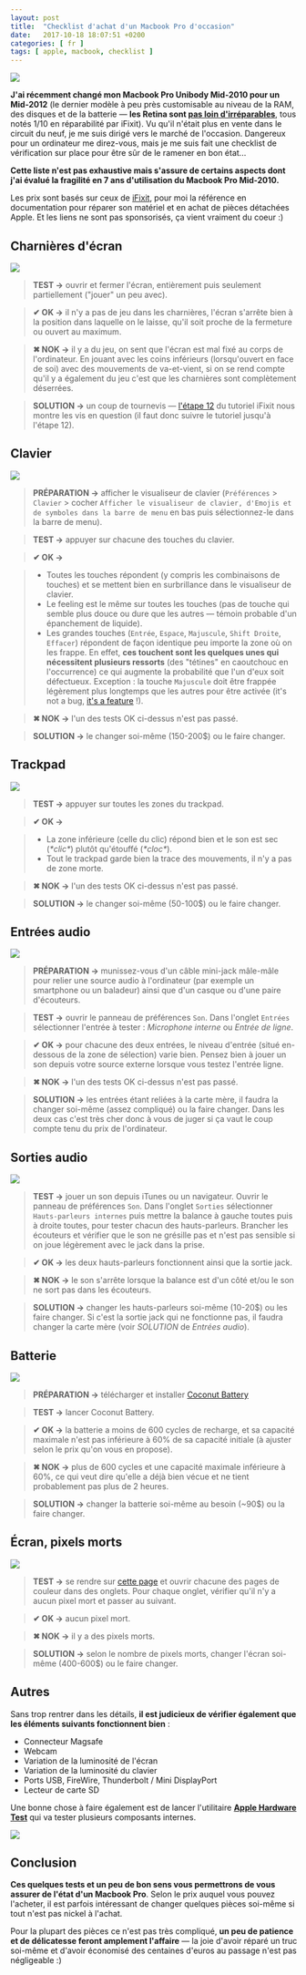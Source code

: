 ```yaml
---
layout: post
title:  "Checklist d'achat d'un Macbook Pro d'occasion"
date:   2017-10-18 18:07:51 +0200
categories: [ fr ]
tags: [ apple, macbook, checklist ]
---
```


![](https://i.imgur.com/ZvvFSxP.jpg)

**J'ai récemment changé mon Macbook Pro Unibody Mid-2010 pour un Mid-2012** (le dernier modèle à peu près customisable au niveau de la RAM, des disques et de la batterie — **les Retina sont [pas loin d'irréparables](https://www.ifixit.com/Device/MacBook_Pro_15%22_Retina_Display_Mid_2012)**, tous notés 1/10 en réparabilité par iFixit). Vu qu'il n'était plus en vente dans le circuit du neuf, je me suis dirigé vers le marché de l'occasion. Dangereux pour un ordinateur me direz-vous, mais je me suis fait une checklist de vérification sur place pour être sûr de le ramener en bon état...

<!--more-->

**Cette liste n'est pas exhaustive mais s'assure de certains aspects dont j'ai évalué la fragilité en 7 ans d'utilisation du Macbook Pro Mid-2010.**

Les prix sont basés sur ceux de [iFixit](https://ifixit.com), pour moi la référence en documentation pour réparer son matériel et en achat de pièces détachées Apple. Et les liens ne sont pas sponsorisés, ça vient vraiment du coeur :)

## Charnières d'écran

![](https://i.imgur.com/RqL7UfC.jpg?1)

> **TEST →** ouvrir et fermer l'écran, entièrement puis seulement partiellement ("jouer" un peu avec).

> **✔ OK →** il n'y a pas de jeu dans les charnières, l'écran s'arrête bien à la position dans laquelle on le laisse, qu'il soit proche de la fermeture ou ouvert au maximum.

> **✖ NOK →** il y a du jeu, on sent que l'écran est mal fixé au corps de l'ordinateur. En jouant avec les coins inférieurs (lorsqu'ouvert en face de soi) avec des mouvements de va-et-vient, si on se rend compte qu'il y a également du jeu c'est que les charnières sont complètement déserrées.

> **SOLUTION →** un coup de tournevis — [l'étape 12](https://fr.ifixit.com/Guide/MacBook+Pro+15-Inch+Unibody+Mid+2012+Display+Replacement/10760#s26136) du tutoriel iFixit nous montre les vis en question (il faut donc suivre le tutoriel jusqu'à l'étape 12).

## Clavier

![](https://i.imgur.com/JG18siu.jpg?1)

> **PRÉPARATION →** afficher le visualiseur de clavier (`Préférences` > `Clavier` > cocher `Afficher le visualiseur de clavier, d'Emojis et de symboles dans la barre de menu` en bas puis sélectionnez-le dans la barre de menu).

> **TEST →** appuyer sur chacune des touches du clavier.

> **✔ OK →**

> - Toutes les touches répondent (y compris les combinaisons de touches) et se mettent bien en surbrillance dans le visualiseur de clavier.
> - Le feeling est le même sur toutes les touches (pas de touche qui semble plus douce ou dure que les autres — témoin probable d'un épanchement de liquide).
> - Les grandes touches (`Entrée`, `Espace`, `Majuscule`, `Shift Droite`, `Effacer`) répondent de façon identique peu importe la zone où on les frappe. En effet, **ces touchent sont les quelques unes qui nécessitent plusieurs ressorts** (des "tétines" en caoutchouc en l'occurrence) ce qui augmente la probabilité que l'un d'eux soit défectueux. Exception : la touche `Majuscule` doit être frappée légèrement plus longtemps que les autres pour être activée (it's not a bug, [it's a feature](https://web.archive.org/web/20140819034118/http://support.apple.com/kb/HT1192) !).

> **✖ NOK →** l'un des tests OK ci-dessus n'est pas passé.

> **SOLUTION →** le changer soi-même (150-200$) ou le faire changer.

## Trackpad

![](https://i.imgur.com/MqzFHUZ.jpg?1)

> **TEST →** appuyer sur toutes les zones du trackpad.

> **✔ OK →**

> - La zone inférieure (celle du clic) répond bien et le son est sec (*\*clic\**) plutôt qu'étouffé (*\*cloc\**).
> - Tout le trackpad garde bien la trace des mouvements, il n'y a pas de zone morte.

> **✖ NOK →** l'un des tests OK ci-dessus n'est pas passé.

> **SOLUTION →** le changer soi-même (50-100$) ou le faire changer.

## Entrées audio

![](https://i.imgur.com/Fc6bjzx.jpg?1)

> **PRÉPARATION →** munissez-vous d'un câble mini-jack mâle-mâle pour relier une source audio à l'ordinateur (par exemple un smartphone ou un baladeur) ainsi que d'un casque ou d'une paire d'écouteurs.

> **TEST →** ouvrir le panneau de préférences `Son`. Dans l'onglet `Entrées` sélectionner l'entrée à tester : *Microphone interne* ou *Entrée de ligne*.

> **✔ OK →** pour chacune des deux entrées, le niveau d'entrée (situé en-dessous de la zone de sélection) varie bien. Pensez bien à jouer un son depuis votre source externe lorsque vous testez l'entrée ligne.

> **✖ NOK →** l'un des tests OK ci-dessus n'est pas passé.

> **SOLUTION →** les entrées étant reliées à la carte mère, il faudra la changer soi-même (assez compliqué) ou la faire changer. Dans les deux cas c'est très cher donc à vous de juger si ça vaut le coup compte tenu du prix de l'ordinateur.

## Sorties audio

![](https://i.imgur.com/GEE8pUM.jpg?1)

> **TEST →** jouer un son depuis iTunes ou un navigateur. Ouvrir le panneau de préférences `Son`. Dans l'onglet `Sorties` sélectionner `Hauts-parleurs internes` puis mettre la balance à gauche toutes puis à droite toutes, pour tester chacun des hauts-parleurs. Brancher les écouteurs et vérifier que le son ne grésille pas et n'est pas sensible si on joue légèrement avec le jack dans la prise.

> **✔ OK →** les deux hauts-parleurs fonctionnent ainsi que la sortie jack.

> **✖ NOK →** le son s'arrête lorsque la balance est d'un côté et/ou le son ne sort pas dans les écouteurs.

> **SOLUTION →** changer les hauts-parleurs soi-même (10-20$) ou les faire changer. Si c'est la sortie jack qui ne fonctionne pas, il faudra changer la carte mère (voir *SOLUTION* de *Entrées audio*).

## Batterie

![](https://i.imgur.com/I7yqWb5.jpg?1)

> **PRÉPARATION →** télécharger et installer [Coconut Battery](http://www.coconut-flavour.com/coconutbattery/)

> **TEST →** lancer Coconut Battery.

> **✔ OK →** la batterie a moins de 600 cycles de recharge, et sa capacité maximale n'est pas inférieure à 60% de sa capacité initiale (à ajuster selon le prix qu'on vous en propose).

> **✖ NOK →** plus de 600 cycles et une capacité maximale inférieure à 60%, ce qui veut dire qu'elle a déjà bien vécue et ne tient probablement pas plus de 2 heures.

> **SOLUTION →** changer la batterie soi-même au besoin (~90$) ou la faire changer.

## Écran, pixels morts

![](https://i.imgur.com/05ajxng.jpg?1)

> **TEST →** se rendre sur [cette page](http://jasonfarrell.com/misc/deadpixeltest.php) et ouvrir chacune des pages de couleur dans des onglets. Pour chaque onglet, vérifier qu'il n'y a aucun pixel mort et passer au suivant.

> **✔ OK →** aucun pixel mort.

> **✖ NOK →** il y a des pixels morts.

> **SOLUTION →** selon le nombre de pixels morts, changer l'écran soi-même (400-600$) ou le faire changer.

## Autres

Sans trop rentrer dans les détails, **il est judicieux de vérifier également que les éléments suivants fonctionnent bien** :

- Connecteur Magsafe
- Webcam
- Variation de la luminosité de l'écran
- Variation de la luminosité du clavier
- Ports USB, FireWire, Thunderbolt / Mini DisplayPort
- Lecteur de carte SD

Une bonne chose à faire également est de lancer l'utilitaire **[Apple Hardware Test](https://support.apple.com/fr-fr/HT201257)** qui va tester plusieurs composants internes.

![](https://i.imgur.com/ObDIpCC.jpg?1)

## Conclusion

**Ces quelques tests et un peu de bon sens vous permettrons de vous assurer de l'état d'un Macbook Pro**. Selon le prix auquel vous pouvez l'acheter, il est parfois intéressant de changer quelques pièces soi-même si tout n'est pas nickel à l'achat.

Pour la plupart des pièces ce n'est pas très compliqué, **un peu de patience et de délicatesse feront amplement l'affaire** — la joie d'avoir réparé un truc soi-même et d'avoir économisé des centaines d'euros au passage n'est pas négligeable :)